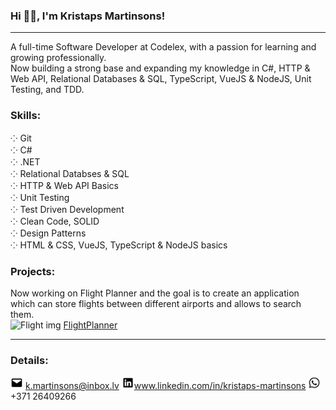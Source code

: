 ### Hi :fist_right::fist_left:, I'm Kristaps Martinsons!
---
A full-time Software Developer at Codelex, with a passion for learning and growing professionally.</br>
Now building a strong base and expanding my knowledge in C#, HTTP & Web API, Relational Databases & SQL, TypeScript, VueJS & NodeJS, Unit Testing, and TDD.

### Skills:
&#8280; Git </br>
&#8280; C# </br>
&#8280; .NET</br>
&#8280; Relational Databses & SQL</br>
&#8280; HTTP & Web API Basics</br>
&#8280; Unit Testing</br>
&#8280; Test Driven Development</br>
&#8280; Clean Code, SOLID</br>
&#8280; Design Patterns</br>
&#8280; HTML & CSS, VueJS, TypeScript & NodeJS basics</br>

### Projects:
Now working on Flight Planner and the goal is to create an application which can store flights between different airports and allows to search them.</br>
<img src = "https://image.flaticon.com/icons/svg/68/68380.svg" alt = "Flight img" width = "20" height = "20">
<a href="https://github.com/MartinsKris/FlightPlanner">FlightPlanner</a>

---
### Details:
<img src = "https://github.com/Automattic/social-logos/blob/trunk/sources/svg/mail.svg" alt = "e-mail" width = "20" height = "20"> <a href="mailto:k.matinsons@inbox.lv?subject=[GitHub]%20Hi%20there">k.martinsons@inbox.lv</a>
<img src = "https://github.com/Automattic/social-logos/blob/trunk/sources/svg/linkedin.svg" alt = "LinkedIn" width = "20" height = "20"><a href="www.linkedin.com/in/kristaps-martinsons">www.linkedin.com/in/kristaps-martinsons</a>
<img src = "https://github.com/Automattic/social-logos/blob/trunk/sources/svg/whatsapp.svg" alt = "whatsApp" width = "20" height = "20"> +&#51;71 &#50;&#54;&#52;&#48;9266
